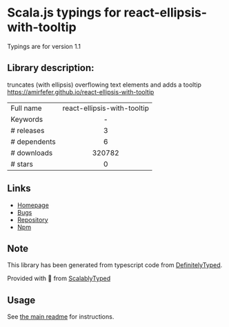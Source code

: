
# Scala.js typings for react-ellipsis-with-tooltip

Typings are for version 1.1

## Library description:
truncates (with ellipsis) overflowing text elements and adds a tooltip https://amirfefer.github.io/react-ellipsis-with-tooltip

|                    |                 |
| ------------------ | :-------------: |
| Full name          | react-ellipsis-with-tooltip |
| Keywords           | - |
| # releases         | 3 |
| # dependents       | 6 |
| # downloads        | 320782 |
| # stars            | 0 |

## Links
- [Homepage](https://github.com/amirfefer/react-ellipsis-with-tooltip#readme)
- [Bugs](https://github.com/amirfefer/react-ellipsis-with-tooltip/issues)
- [Repository](https://github.com/amirfefer/react-ellipsis-with-tooltip)
- [Npm](https://www.npmjs.com/package/react-ellipsis-with-tooltip)
    


## Note
This library has been generated from typescript code from [DefinitelyTyped](https://definitelytyped.org).

Provided with :purple_heart: from [ScalablyTyped](https://github.com/oyvindberg/ScalablyTyped)

## Usage
See [the main readme](../../readme.md) for instructions.


